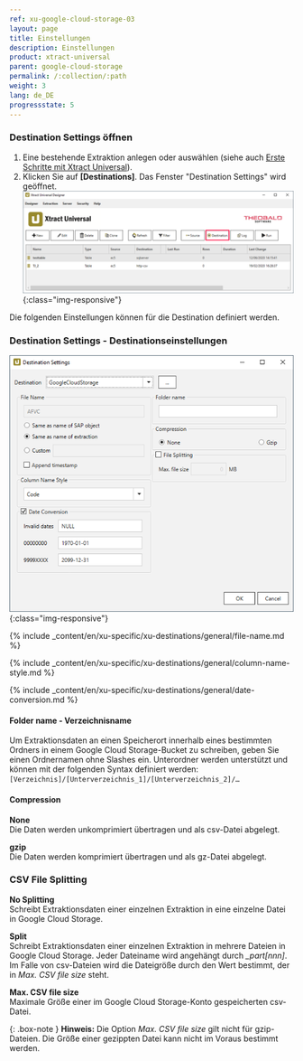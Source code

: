 ```yaml
---
ref: xu-google-cloud-storage-03
layout: page
title: Einstellungen
description: Einstellungen
product: xtract-universal
parent: google-cloud-storage
permalink: /:collection/:path
weight: 3
lang: de_DE
progressstate: 5
---
```


### Destination Settings öffnen
1. Eine bestehende Extraktion anlegen oder auswählen (siehe auch [Erste Schritte mit Xtract Universal](../../erste-schritte/eine-neue-extraktion-anlegen)).
2. Klicken Sie auf **[Destinations]**. Das Fenster "Destination Settings" wird geöffnet.
![Destination-settings](/img/content/xu/xu_designer_destination.png){:class="img-responsive"}

Die folgenden Einstellungen können für die Destination definiert werden. 

### Destination Settings - Destinationseinstellungen

![xu-google-cloud-dest-01](/img/content/xu/googlecloudstorage/xu-google-cloud-dest-01.png){:class="img-responsive"}

{% include _content/en/xu-specific/xu-destinations/general/file-name.md %}

{% include _content/en/xu-specific/xu-destinations/general/column-name-style.md %}

{% include _content/en/xu-specific/xu-destinations/general/date-conversion.md %}

#### Folder name - Verzeichnisname

Um Extraktionsdaten an einen Speicherort innerhalb eines bestimmten Ordners in einem Google Cloud Storage-Bucket zu schreiben, geben Sie einen Ordnernamen ohne Slashes ein.
Unterordner werden unterstützt und können mit der folgenden Syntax definiert werden: 
`[Verzeichnis]/[Unterverzeichnis_1]/[Unterverzeichnis_2]/…`

#### Compression

**None**<br>
Die Daten werden unkomprimiert übertragen und als csv-Datei abgelegt.

**gzip**<br>
Die Daten werden komprimiert übertragen und  als gz-Datei abgelegt. 

### CSV File Splitting

**No Splitting**<br>
Schreibt Extraktionsdaten einer einzelnen Extraktion in eine einzelne Datei in Google Cloud Storage.

**Split**<br>
Schreibt Extraktionsdaten einer einzelnen Extraktion in mehrere Dateien in Google Cloud Storage. Jeder Dateiname wird angehängt durch *_part[nnn]*. <br> Im Falle von csv-Dateien wird die Dateigröße durch den Wert bestimmt, der in *Max. CSV file size* steht.

**Max. CSV file size** <br>
Maximale Größe einer im Google Cloud Storage-Konto gespeicherten csv-Datei. 

{: .box-note }
**Hinweis:** Die Option *Max. CSV file size* gilt nicht für gzip-Dateien. Die Größe einer gezippten Datei kann nicht im Voraus bestimmt werden.
